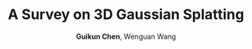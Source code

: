 ---
title: "A Survey on 3D Gaussian Splatting"
author: "<b>Guikun Chen</b>, Wenguan Wang"
collection: publications
# permalink: /publication/2009-10-01-paper-title-number-1
pdf: "https://arxiv.org/abs/2401.03890"
# date: 2019-01-01
venue: 'arXiv 2024'
# paperurl: 'http://academicpages.github.io/files/paper1.pdf'
# citation: 'Your Name, You. (2009). &quot;Paper Title Number 1.&quot; <i>Journal 1</i>. 1(1).'
---
